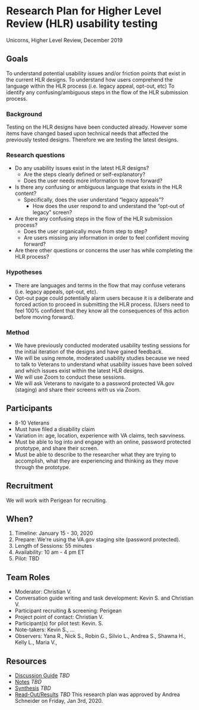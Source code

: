 # Research Plan for Higher Level Review (HLR) usability testing

Unicorns, Higher Level Review, December 2019

## Goals
To understand potential usability issues and/or friction points that exist in the current HLR designs.
To understand how users comprehend the language within the HLR process (i.e. legacy appeal, opt-out, etc)
To identify any confusing/ambiguous steps in the flow of the HLR submission process.


### Background
Testing on the HLR designs have been conducted already. However some items have changed based upon technical needs that affected the previously tested designs. Therefore we are testing the latest designs.


### Research questions
- Do any usability issues exist in the latest HLR designs?
	- Are the steps clearly defined or self-explanatory?
	- Does the user needs more information to move forward?
- Is there any confusing or ambiguous language that exists in the HLR content?
	- Specifically, does the user understand “legacy appeals”?
		- How does the user respond to and understand the “opt-out of legacy” screen?
- Are there any confusing steps in the flow of the HLR submission process?
	- Does the user organically move from step to step?
	- Are users missing any information in order to feel confident moving forward?
- Are there other questions or concerns the user has while completing the HLR process?

### Hypotheses
- There are languages and terms in the flow that may confuse veterans (i.e. legacy appeals, opt-out, etc).
- Opt-out page could potentially alarm users because it is a deliberate and forced action to proceed in submitting the HLR process. (Users need to feel 100% confident that they know all the consequences of this action before moving forward).

### Method
- We have previously conducted moderated usability testing sessions for the initial iteration of the designs and have gained feedback.
- We will be using remote, moderated usability studies because we need to talk to Veterans to understand what usability issues have been solved and which issues exist within the latest HLR designs. 
- We will use Zoom to conduct these sessions.  
- We will ask Veterans to navigate to a password protected VA.gov (staging) and share their screens with us via Zoom.


## Participants
- 8-10 Veterans
- Must have filed a disability claim
- Variation in: age, location, experience with VA claims, tech savviness. 
- Must be able to log into and engage with an online, password protected prototype, and share their screen. 
- Must be able to describe to the researcher what they are trying to accomplish, what they are experiencing and thinking as they move through the prototype. 

## Recruitment
We will work with Perigean for recruiting. 

## When? 
1.	Timeline: January 15 - 30, 2020
2.	Prepare: We're using the VA.gov staging site (password protected). 
3.  Length of Sessions: 55 minutes
4.	Availability: 10 am - 4 pm ET
5.	Pilot: TBD

## Team Roles 
- Moderator: Christian V. 
- Conversation guide writing and task development: Kevin S. and Christian V.
- Participant recruiting & screening: Perigean
- Project point of contact: Christian V.
- Participant(s) for pilot test: Kevin. S.
- Note-takers: Kevin S., ...
- Observers: Yana R., Nick S., Robin G., Silvio L., Andrea S., Shawna H., Kelly L., Maria V., 

## Resources

- [Discussion Guide]() *TBD*
- [Notes]() *TBD*
- [Synthesis]() *TBD*
- [Read-Out/Results]() *TBD*
This research plan was approved by Andrea Schneider on Friday, Jan 3rd, 2020.
